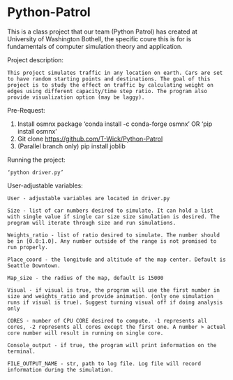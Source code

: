 # Python-Patrol
This is a class project that our team (Python Patrol) has created at University of Washington Bothell, the specific coure this is for is fundamentals of computer simulation theory and application.

Project description:

	This project simulates traffic in any location on earth. Cars are set to have random starting points and destinations. The goal of this project is to study the effect on traffic by calculating weight on edges using different capacity/time step ratio. The program also provide visualization option (may be laggy).


Pre-Request:

1.	Install osmnx package
	‘conda install -c conda-forge osmnx’
	OR ‘pip install osmnx’
2.	Git clone https://github.com/T-Wick/Python-Patrol
3. 	(Parallel branch only) pip install joblib

Running the project:

	‘python driver.py’

User-adjustable variables:

	User - adjustable variables are located in driver.py
	
	Size - list of car numbers desired to simulate. It can hold a list with single value if single car size size simulation is desired. The program will iterate through size and run simulations.
	
	Weights_ratio - list of ratio desired to simulate. The number should be in [0.0:1.0]. Any number outside of the range is not promised to run properly.
	
	Place_coord - the longitude and altitude of the map center. Default is Seattle Downtown.
	
	Map_size - the radius of the map, default is 15000
	
	Visual - if visual is true, the program will use the first number in size and weights_ratio and provide animation. (only one simulation runs if visual is true). Suggest turning visual off if doing analysis only
	
	CORES - number of CPU CORE desired to compute. -1 represents all cores, -2 represents all cores except the first one. A number > actual core number will result in running on single core.
	
	Console_output - if true, the program will print information on the terminal.
	
	FILE_OUTPUT_NAME - str, path to log file. Log file will record information during the simulation.
